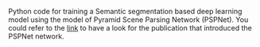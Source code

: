 Python code for training a Semantic segmentation based deep learning model using the model of Pyramid Scene Parsing Network (PSPNet). You could refer to the [link](https://openaccess.thecvf.com/content_cvpr_2017/papers/Zhao_Pyramid_Scene_Parsing_CVPR_2017_paper.pdf) to have a look for the publication that introduced the PSPNet network.
